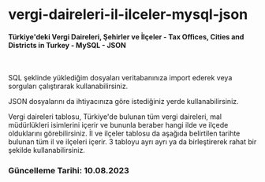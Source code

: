 # vergi-daireleri-il-ilceler-mysql-json
#### Türkiye'deki Vergi Daireleri, Şehirler ve İlçeler - Tax Offices, Cities and Districts in Turkey - MySQL - JSON
<br>


SQL şeklinde yüklediğim dosyaları veritabanınıza import ederek veya sorguları çalıştırarak kullanabilirsiniz.

JSON dosyalarını da ihtiyacınıza göre istediğiniz yerde kullanabilirsiniz.

Vergi daireleri tablosu, Türkiye'de bulunan tüm vergi daireleri, mal müdürlükleri isimlerini içerir ve bununla beraber hangi ilde ve ilçede olduklarını görebilirsiniz.
İl ve ilçeler tablosu da aşağıda belirtilen tarihte bulunan tüm il ve ilçeleri içerir. 3 tabloyu ayrı ayrı ya da birleştirerek rahat bir şekilde kullanabilirsiniz.




### Güncelleme Tarihi: 10.08.2023
